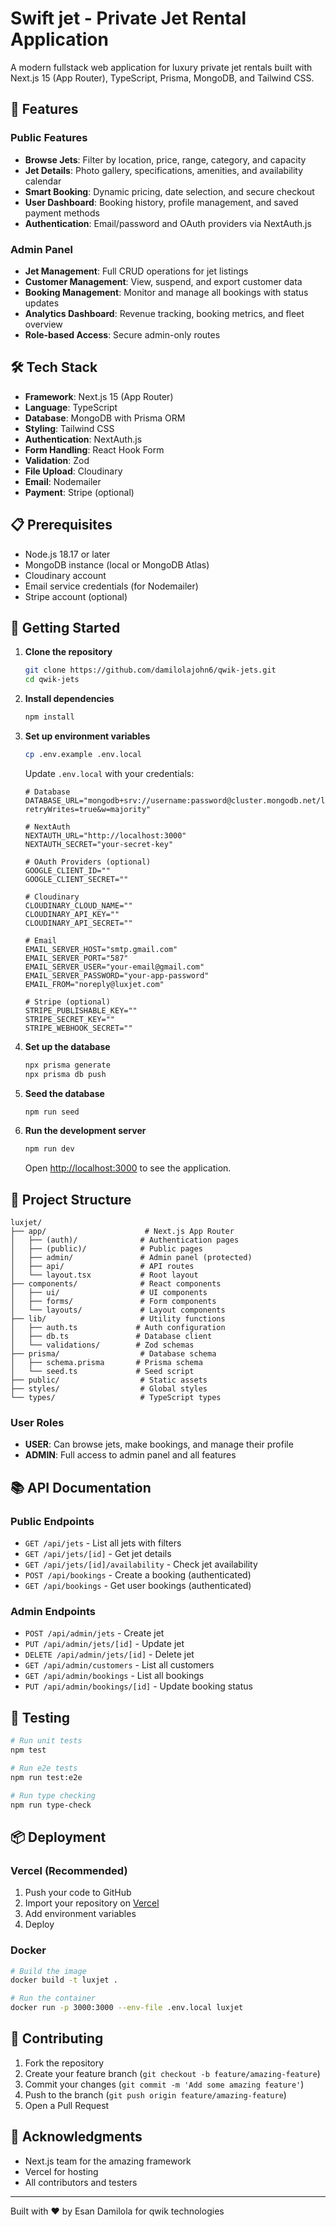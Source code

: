 # Swift jet - Private Jet Rental Application

A modern fullstack web application for luxury private jet rentals built with Next.js 15 (App Router), TypeScript, Prisma, MongoDB, and Tailwind CSS.

## 🚀 Features

### Public Features
- **Browse Jets**: Filter by location, price, range, category, and capacity
- **Jet Details**: Photo gallery, specifications, amenities, and availability calendar
- **Smart Booking**: Dynamic pricing, date selection, and secure checkout
- **User Dashboard**: Booking history, profile management, and saved payment methods
- **Authentication**: Email/password and OAuth providers via NextAuth.js

### Admin Panel
- **Jet Management**: Full CRUD operations for jet listings
- **Customer Management**: View, suspend, and export customer data
- **Booking Management**: Monitor and manage all bookings with status updates
- **Analytics Dashboard**: Revenue tracking, booking metrics, and fleet overview
- **Role-based Access**: Secure admin-only routes

## 🛠️ Tech Stack

- **Framework**: Next.js 15 (App Router)
- **Language**: TypeScript
- **Database**: MongoDB with Prisma ORM
- **Styling**: Tailwind CSS
- **Authentication**: NextAuth.js
- **Form Handling**: React Hook Form
- **Validation**: Zod
- **File Upload**: Cloudinary
- **Email**: Nodemailer
- **Payment**: Stripe (optional)

## 📋 Prerequisites

- Node.js 18.17 or later
- MongoDB instance (local or MongoDB Atlas)
- Cloudinary account
- Email service credentials (for Nodemailer)
- Stripe account (optional)

## 🚀 Getting Started

1. **Clone the repository**
   ```bash
   git clone https://github.com/damilolajohn6/qwik-jets.git
   cd qwik-jets
   ```

2. **Install dependencies**
   ```bash
   npm install
   ```

3. **Set up environment variables**
   ```bash
   cp .env.example .env.local
   ```

   Update `.env.local` with your credentials:
   ```env
   # Database
   DATABASE_URL="mongodb+srv://username:password@cluster.mongodb.net/luxjet?retryWrites=true&w=majority"

   # NextAuth
   NEXTAUTH_URL="http://localhost:3000"
   NEXTAUTH_SECRET="your-secret-key"

   # OAuth Providers (optional)
   GOOGLE_CLIENT_ID=""
   GOOGLE_CLIENT_SECRET=""

   # Cloudinary
   CLOUDINARY_CLOUD_NAME=""
   CLOUDINARY_API_KEY=""
   CLOUDINARY_API_SECRET=""

   # Email
   EMAIL_SERVER_HOST="smtp.gmail.com"
   EMAIL_SERVER_PORT="587"
   EMAIL_SERVER_USER="your-email@gmail.com"
   EMAIL_SERVER_PASSWORD="your-app-password"
   EMAIL_FROM="noreply@luxjet.com"

   # Stripe (optional)
   STRIPE_PUBLISHABLE_KEY=""
   STRIPE_SECRET_KEY=""
   STRIPE_WEBHOOK_SECRET=""
   ```

4. **Set up the database**
   ```bash
   npx prisma generate
   npx prisma db push
   ```

5. **Seed the database**
   ```bash
   npm run seed
   ```

6. **Run the development server**
   ```bash
   npm run dev
   ```

   Open [http://localhost:3000](http://localhost:3000) to see the application.

## 📁 Project Structure

```
luxjet/
├── app/                      # Next.js App Router
│   ├── (auth)/              # Authentication pages
│   ├── (public)/            # Public pages
│   ├── admin/               # Admin panel (protected)
│   ├── api/                 # API routes
│   └── layout.tsx           # Root layout
├── components/              # React components
│   ├── ui/                  # UI components
│   ├── forms/               # Form components
│   └── layouts/             # Layout components
├── lib/                     # Utility functions
│   ├── auth.ts             # Auth configuration
│   ├── db.ts               # Database client
│   └── validations/        # Zod schemas
├── prisma/                  # Database schema
│   ├── schema.prisma       # Prisma schema
│   └── seed.ts             # Seed script
├── public/                  # Static assets
├── styles/                  # Global styles
└── types/                   # TypeScript types
```


### User Roles
- **USER**: Can browse jets, make bookings, and manage their profile
- **ADMIN**: Full access to admin panel and all features

## 📚 API Documentation

### Public Endpoints
- `GET /api/jets` - List all jets with filters
- `GET /api/jets/[id]` - Get jet details
- `GET /api/jets/[id]/availability` - Check jet availability
- `POST /api/bookings` - Create a booking (authenticated)
- `GET /api/bookings` - Get user bookings (authenticated)

### Admin Endpoints
- `POST /api/admin/jets` - Create jet
- `PUT /api/admin/jets/[id]` - Update jet
- `DELETE /api/admin/jets/[id]` - Delete jet
- `GET /api/admin/customers` - List all customers
- `GET /api/admin/bookings` - List all bookings
- `PUT /api/admin/bookings/[id]` - Update booking status

## 🧪 Testing

```bash
# Run unit tests
npm test

# Run e2e tests
npm run test:e2e

# Run type checking
npm run type-check
```

## 📦 Deployment

### Vercel (Recommended)

1. Push your code to GitHub
2. Import your repository on [Vercel](https://vercel.com)
3. Add environment variables
4. Deploy

### Docker

```bash
# Build the image
docker build -t luxjet .

# Run the container
docker run -p 3000:3000 --env-file .env.local luxjet
```

## 🤝 Contributing

1. Fork the repository
2. Create your feature branch (`git checkout -b feature/amazing-feature`)
3. Commit your changes (`git commit -m 'Add some amazing feature'`)
4. Push to the branch (`git push origin feature/amazing-feature`)
5. Open a Pull Request



## 🙏 Acknowledgments

- Next.js team for the amazing framework
- Vercel for hosting
- All contributors and testers

---

Built with ❤️ by Esan Damilola for qwik technologies